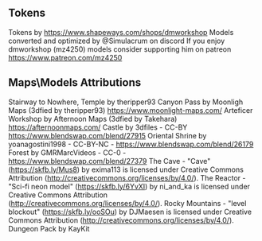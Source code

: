 ## Tokens

Tokens by https://www.shapeways.com/shops/dmworkshop
Models converted and optimized by @Simulacrum on discord
If you enjoy dmworkshop (mz4250) models consider supporting him on patreon https://www.patreon.com/mz4250

## Maps\Models Attributions

Stairway to Nowhere, Temple by theripper93
Canyon Pass by Moonligh Maps (3dfied by theripper93) https://www.moonlight-maps.com/
Arteficer Workshop by Afternoon Maps (3dfied by Takehara) https://afternoonmaps.com/
Castle by 3dfiles - CC-BY https://www.blendswap.com/blend/27915
Oriental Shrine by yoanagostini1998 - CC-BY-NC - https://www.blendswap.com/blend/26179
Forest by GMRMarcVideos - CC-0 - https://www.blendswap.com/blend/27379
The Cave - "Cave" (https://skfb.ly/Mus8) by exima113 is licensed under Creative Commons Attribution (http://creativecommons.org/licenses/by/4.0/).
The Reactor - "Sci-fi neon model" (https://skfb.ly/6YvXI) by ni_and_ka is licensed under Creative Commons Attribution (http://creativecommons.org/licenses/by/4.0/).
Rocky Mountains - "level blockout" (https://skfb.ly/ooSOu) by DJMaesen is licensed under Creative Commons Attribution (http://creativecommons.org/licenses/by/4.0/).
Dungeon Pack by KayKit